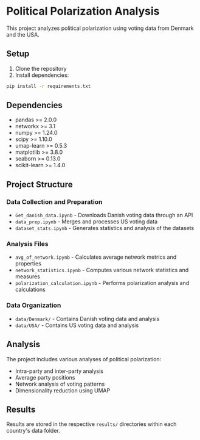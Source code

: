 # Political Polarization Analysis

This project analyzes political polarization using voting data from Denmark and the USA.

## Setup

1. Clone the repository
2. Install dependencies:
```bash
pip install -r requirements.txt
```

## Dependencies

- pandas >= 2.0.0
- networkx >= 3.1
- numpy >= 1.24.0
- scipy >= 1.10.0
- umap-learn >= 0.5.3
- matplotlib >= 3.8.0
- seaborn >= 0.13.0
- scikit-learn >= 1.4.0

## Project Structure

### Data Collection and Preparation
- `Get_danish_data.ipynb` - Downloads Danish voting data through an API
- `data_prep.ipynb` - Merges and processes US voting data
- `dataset_stats.ipynb` - Generates statistics and analysis of the datasets

### Analysis Files
- `avg_of_network.ipynb` - Calculates average network metrics and properties
- `network_statistics.ipynb` - Computes various network statistics and measures
- `polarization_calculation.ipynb` - Performs polarization analysis and calculations

### Data Organization
- `data/Denmark/` - Contains Danish voting data and analysis
- `data/USA/` - Contains US voting data and analysis

## Analysis

The project includes various analyses of political polarization:
- Intra-party and inter-party analysis
- Average party positions
- Network analysis of voting patterns
- Dimensionality reduction using UMAP

## Results

Results are stored in the respective `results/` directories within each country's data folder.  